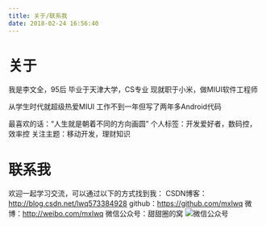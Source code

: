 ```yaml
---
title: 关于/联系我
date: 2018-02-24 16:56:40
---
```


# 关于

我是李文全，95后
毕业于天津大学，CS专业
现就职于小米，做MIUI软件工程师

从学生时代就超级热爱MIUI
工作不到一年但写了两年多Android代码

最喜欢的话：“人生就是朝着不同的方向画圆”
个人标签：开发爱好者，数码控，效率控
关注主题：移动开发，理财知识

# 联系我

欢迎一起学习交流，可以通过以下的方式找到我：
CSDN博客：http://blog.csdn.net/lwq573384928
github：https://github.com/mxlwq
微博：http://weibo.com/mxlwq
微信公众号：甜甜圈的窝
![微信公众号](http://7xruee.com1.z0.glb.clouddn.com/qrcode_for_gh_a5772dc940fb_430.jpg "甜甜圈的窝")

